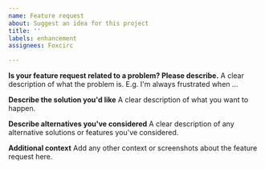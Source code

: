 ```yaml
---
name: Feature request
about: Suggest an idea for this project
title: ''
labels: enhancement
assignees: Foxcirc

---
```


**Is your feature request related to a problem? Please describe.**
A clear description of what the problem is. E.g. I'm always frustrated when ...

**Describe the solution you'd like**
A clear description of what you want to happen.

**Describe alternatives you've considered**
A clear description of any alternative solutions or features you've considered.

**Additional context**
Add any other context or screenshots about the feature request here.
